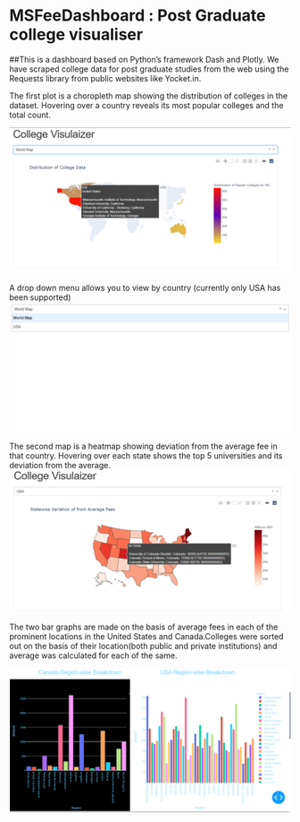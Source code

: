 # MSFeeDashboard : Post Graduate college visualiser
##This is a dashboard based on Python’s framework Dash and Plotly. We have scraped college data for post graduate studies from the web using the Requests library from public websites like Yocket.in. 

The first plot is a choropleth map showing the distribution of colleges in the dataset. Hovering over a country reveals its most popular colleges and the total count.

<img src= "docs/Screenshot1.png">

A drop down menu allows you to view by country (currently only USA has been supported)
<img src = "docs/Screenshot4.png">

The second map is a heatmap showing deviation from the average fee in that country. Hovering over each state shows the top 5 universities and its deviation from the average.
<img src = "docs/Screenshot2.png">

The two bar graphs are made on the basis of average fees in each of the prominent locations in the United States and Canada.Colleges were sorted out on the basis of their location(both public and private institutions) and average was calculated for each of the same. 

<img src = "docs/Screenshot3.png">
